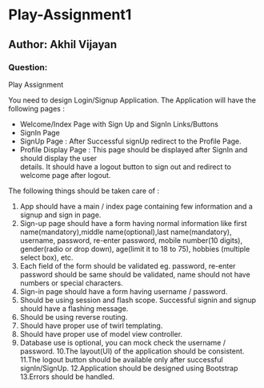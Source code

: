 # Play-Assignment1

## Author: Akhil Vijayan

### Question:

Play Assignment

You need to design Login/Signup Application. The Application will have the following pages :

- Welcome/Index Page with Sign Up and SignIn Links/Buttons 
- SignIn Page
- SignUp Page : After Successful signUp redirect to the Profile Page.
- Profile Display Page : This page should be displayed after SignIn and should display the user          
                                      details. It should have a logout button to sign out and redirect to     
                                      welcome page after logout.

The following things should be taken care of :
1. App should have a main / index page containing few information and a signup and sign in page.
2. Sign-up page should have a form having normal information like first name(mandatory),middle name(optional),last name(mandatory), username, password, re-enter password, mobile number(10 digits), gender(radio or drop down), age(limit it to 18 to 75), hobbies (multiple select box), etc.
3. Each field of the form should be validated eg. password, re-enter password should be same should be validated, name should not have numbers or special characters. 
4. Sign-in page should have a form having username / password.
5. Should be using session and flash scope. Successful signin and signup should have a flashing message.
6. Should be using reverse routing.
7. Should have proper use of twirl templating.
8. Should have proper use of model view controller.
9. Database use is optional, you can mock check the username / password.
10.The layout(UI) of the application should be consistent.
11.The logout button should be available only after successful signIn/SignUp.
12.Application should be designed using Bootstrap  
13.Errors should be handled.

